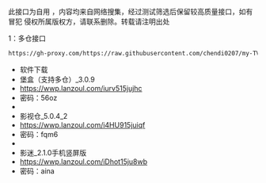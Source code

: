 此接口为自用 ，内容均来自网络搜集，经过测试筛选后保留较高质量接口，如有冒犯 侵权所属版权方，请联系删除。转载请注明出处

1：多仓接口
````bash
https://gh-proxy.com/https://raw.githubusercontent.com/chendi0207/my-TVBOX/main/tvboxqq/本地仓.txt
````

- 软件下载
- 堡盒（支持多仓）_3.0.9
- https://wwp.lanzoul.com/iurv515jujhc
- 密码：56oz
-
- 影视仓_5.0.4_2
- https://wwp.lanzoul.com/i4HU915juiqf
- 密码：fqm6
-
- 影迷_2.1.0手机竖屏版
- https://wwp.lanzoul.com/iDhot15ju8wb
- 密码：aina